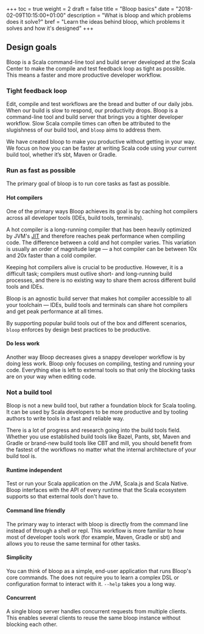 +++
toc = true
weight = 2
draft = false
title = "Bloop basics"
date = "2018-02-09T10:15:00+01:00"
description = "What is bloop and which problems does it solve?"
bref = "Learn the ideas behind bloop, which problems it solves and how it's designed"
+++

## Design goals

Bloop is a Scala command-line tool and build server developed at the Scala
Center to make the compile and test feedback loop as tight as possible. This
means a faster and more productive developer workflow.

### Tight feedback loop

Edit, compile and test workflows are the bread and butter of our daily jobs.
When our build is slow to respond, our productivity drops. Bloop is a
command-line tool and build server that brings you a tighter developer
workflow. Slow Scala compile times can often be attributed to the slugishness
of our build tool, and `bloop` aims to address them.

We have created bloop to make you productive without getting in your way. We
focus on how you can be faster at writing Scala code using your current build
tool, whether it’s sbt, Maven or Gradle.

### Run as fast as possible

The primary goal of bloop is to run core tasks as fast as possible.

#### Hot compilers

One of the primary ways Bloop achieves its goal is by caching hot compilers
across all developer tools (IDEs, build tools, terminals).

A hot compiler is a long-running compiler that has been heavily optimized by
JVM's [JIT](https://en.wikipedia.org/wiki/Just-in-time_compilation) and
therefore reaches peak performance when compiling code. The difference
between a cold and hot compiler varies. This variation is usually an order of
magnitude large — a hot compiler can be between 10x and 20x faster than a
cold compiler.

Keeping hot compilers alive is crucial to be productive. However, it is a
difficult task; compilers must outlive short- and long-running build
processes, and there is no existing way to share them across different build
tools and IDEs.

Bloop is an agnostic build server that makes hot compiler accessible to all
your toolchain — IDEs, build tools and terminals can share hot compilers and
get peak performance at all times.

By supporting popular build tools out of the box and different scenarios,
`bloop` enforces by design best practices to be productive.

#### Do less work

Another way Bloop decreases gives a snappy developer workflow is by doing
less work. Bloop only focuses on compiling, testing and running your code.
Everything else is left to external tools so that only the blocking tasks are
on your way when editing code.

### Not a build tool

Bloop is not a new build tool, but rather a foundation block for Scala
tooling. It can be used by Scala developers to be more productive and by
tooling authors to write tools in a fast and reliable way.

There is a lot of progress and research going into the build tools field.
Whether you use established build tools like Bazel, Pants, sbt, Maven and
Gradle or brand-new build tools like CBT and mill, you should benefit from
the fastest of the workflows no matter what the internal architecture of your
build tool is.

#### Runtime independent

Test or run your Scala application on the JVM, Scala.js and Scala Native.
Bloop interfaces with the API of every runtime that the Scala ecosystem
supports so that external tools don't have to.

#### Command line friendly

The primary way to interact with bloop is directly from the command line
instead of through a shell or repl. This workflow is more familiar to how
most of developer tools work (for example, Maven, Gradle or sbt) and allows
you to reuse the same terminal for other tasks.

#### Simplicity

You can think of bloop as a simple, end-user application that runs Bloop's
core commands. The does not require you to learn a complex DSL or
configuration format to interact with it. `--help` takes you a long way.

#### Concurrent

A single bloop server handles concurrent requests from multiple clients. This
enables several clients to reuse the same bloop instance without blocking
each other.

[scala/scala]: https://github.com/scala/scala
[sbt/zinc]: https://github.com/sbt/zinc
